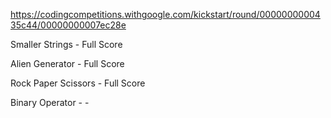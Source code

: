https://codingcompetitions.withgoogle.com/kickstart/round/0000000000435c44/00000000007ec28e

Smaller Strings - Full Score

Alien Generator - Full Score

Rock Paper Scissors - Full Score

Binary Operator - -